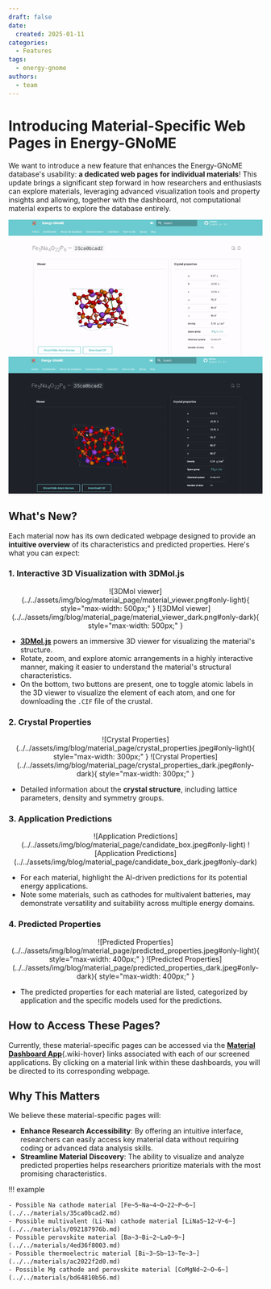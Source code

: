```yaml
---
draft: false
date:
  created: 2025-01-11
categories:
  - Features
tags:
  - energy-gnome
authors:
  - team
---
```


# **Introducing Material-Specific Web Pages in Energy-GNoME**

We want to introduce a new feature that enhances the Energy-GNoME database's usability: **a dedicated web pages for individual materials**! This update brings a significant step forward in how researchers and enthusiasts can explore materials, leveraging advanced visualization tools and property insights and allowing, together with the dashboard, not computational material experts to explore the database entirely.

<!-- more -->

![Material Page](../../assets/img/blog/material_page/material_page_overview.gif#only-light)
![Material Page](../../assets/img/blog/material_page/material_page_overview_dark.gif#only-dark)

## What's New?

Each material now has its own dedicated webpage designed to provide an **intuitive overview** of its characteristics and predicted properties. Here's what you can expect:

### 1. Interactive 3D Visualization with 3DMol.js
<div style="text-align: center;" markdown>
![3DMol viewer](../../assets/img/blog/material_page/material_viewer.png#only-light){ style="max-width: 500px;" }
![3DMol viewer](../../assets/img/blog/material_page/material_viewer_dark.png#only-dark){ style="max-width: 500px;" }
</div>

- [**3DMol.js**](https://3dmol.csb.pitt.edu/) powers an immersive 3D viewer for visualizing the material's structure.
- Rotate, zoom, and explore atomic arrangements in a highly interactive manner, making it easier to understand the material's structural characteristics.
- On the bottom, two buttons are present, one to toggle atomic labels in the 3D viewer to visualize the element of each atom, and one for downloading the `.CIF` file of the crustal.

### 2. Crystal Properties
<div style="text-align: center;" markdown>
![Crystal Properties](../../assets/img/blog/material_page/crystal_properties.jpeg#only-light){ style="max-width: 300px;" }
![Crystal Properties](../../assets/img/blog/material_page/crystal_properties_dark.jpeg#only-dark){ style="max-width: 300px;" }
</div>

- Detailed information about the **crystal structure**, including lattice parameters, density and symmetry groups.

### 3. Application Predictions
<div style="text-align: center;" markdown>
![Application Predictions](../../assets/img/blog/material_page/candidate_box.jpeg#only-light)
![Application Predictions](../../assets/img/blog/material_page/candidate_box_dark.jpeg#only-dark)
</div>

- For each material, highlight the AI-driven predictions for its potential energy applications.
- Note some materials, such as cathodes for multivalent batteries, may demonstrate versatility and suitability across multiple energy domains.

### 4. Predicted Properties
<div style="text-align: center;" markdown>
![Predicted Properties](../../assets/img/blog/material_page/predicted_properties.jpeg#only-light){ style="max-width: 400px;" }
![Predicted Properties](../../assets/img/blog/material_page/predicted_properties_dark.jpeg#only-dark){ style="max-width: 400px;" }
</div>

- The predicted properties for each material are listed, categorized by application and the specific models used for the predictions.

## How to Access These Pages?

Currently, these material-specific pages can be accessed via the [**Material Dashboard App**](../../apps/index.md){.wiki-hover} links associated with each of our screened applications.
By clicking on a material link within these dashboards, you will be directed to its corresponding webpage.

## Why This Matters

We believe these material-specific pages will:

- **Enhance Research Accessibility**: By offering an intuitive interface, researchers can easily access key material data without requiring coding or advanced data analysis skills.
- **Streamline Material Discovery**: The ability to visualize and analyze predicted properties helps researchers prioritize materials with the most promising characteristics.

!!! example

    - Possible Na cathode material [Fe~5~Na~4~O~22~P~6~](../../materials/35ca0bcad2.md)
    - Possible multivalent (Li-Na) cathode material [LiNaS~12~V~6~](../../materials/092187976b.md)
    - Possible perovskite material [Ba~3~Bi~2~LaO~9~](../../materials/4ed36f8003.md)
    - Possible thermoelectric material [Bi~3~Sb~13~Te~3~](../../materials/ac2022f2d0.md)
    - Possible Mg cathode and perovskite material [CoMgNd~2~O~6~](../../materials/bd64810b56.md)
